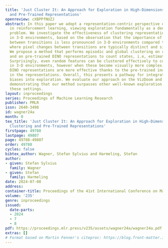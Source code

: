 ```yaml
---
title: 'Just Cluster It: An Approach for Exploration in High-Dimensions using Clustering
  and Pre-Trained Representations'
openreview: cXBPPfNUZJ
abstract: In this paper we adopt a representation-centric perspective on exploration
  in reinforcement learning, viewing exploration fundamentally as a density estimation
  problem. We investigate the effectiveness of clustering representations for exploration
  in 3-D environments, based on the observation that the importance of pixel changes
  between transitions is less pronounced in 3-D environments compared to 2-D environments,
  where pixel changes between transitions are typically distinct and significant.
  We propose a method that performs episodic and global clustering on random representations
  and on pre-trained DINO representations to count states, i.e, estimate pseudo-counts.
  Surprisingly, even random features can be clustered effectively to count states
  in 3-D environments, however when these become visually more complex, pre-trained
  DINO representations are more effective thanks to the pre-trained inductive biases
  in the representations. Overall, this presents a pathway for integrating pre-trained
  biases into exploration. We evaluate our approach on the VizDoom and Habitat environments,
  demonstrating that our method surpasses other well-known exploration methods in
  these settings.
layout: inproceedings
series: Proceedings of Machine Learning Research
publisher: PMLR
issn: 2640-3498
id: wagner24a
month: 0
tex_title: 'Just Cluster It: An Approach for Exploration in High-Dimensions using
  Clustering and Pre-Trained Representations'
firstpage: 49788
lastpage: 49807
page: 49788-49807
order: 49788
cycles: false
bibtex_author: Wagner, Stefan Sylvius and Harmeling, Stefan
author:
- given: Stefan Sylvius
  family: Wagner
- given: Stefan
  family: Harmeling
date: 2024-07-08
address:
container-title: Proceedings of the 41st International Conference on Machine Learning
volume: '235'
genre: inproceedings
issued:
  date-parts:
  - 2024
  - 7
  - 8
pdf: https://proceedings.mlr.press/v235/assets/wagner24a/wagner24a.pdf
extras: []
# Format based on Martin Fenner's citeproc: https://blog.front-matter.io/posts/citeproc-yaml-for-bibliographies/
---
```

